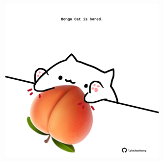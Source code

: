 <!-- built at 14/10/2025, 10:00:37 UTC -->
<p align="center">
  <img width="500" height="500" src="./ReadmeImage.svg">
</p>
